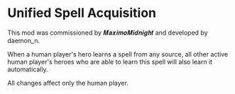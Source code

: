 # Unified Spell Acquisition

This mod was commissioned by 𝑴𝒂𝒙𝒊𝒎𝒐𝑴𝒊𝒅𝒏𝒊𝒈𝒉𝒕 and developed by daemon_n.

When a human player's hero learns a spell from any source, all other active human player's heroes who are able to learn this spell will also learn it automatically.

All changes affect only the human player.
